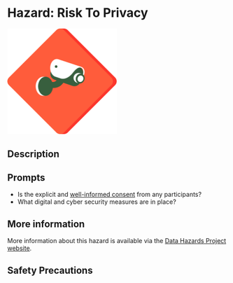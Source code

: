 # Hazard: Risk To Privacy

<img src="/images/privacy.png" alt="A red diamond shaped outline (like a warning sign) with a picture of a surveillance camera in the middle." width="250"/>

## Description

## Prompts

* Is the explicit and [well-informed consent](./lacks-informed-consent.md) from any participants?
* What digital and cyber security measures are in place?

## More information

More information about this hazard is available via the [Data Hazards Project website][1].

## Safety Precautions

[1]: https://datahazards.com/hazards/risk-to-privacy.html
